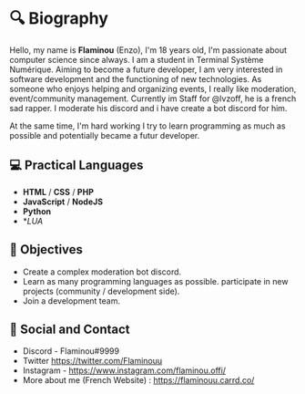 # 🔍 Biography

Hello, my name is **Flaminou** (Enzo), I'm 18 years old, I'm passionate about computer science since always. I am a student in Terminal Système Numérique.
Aiming to become a future developer, I am very interested in software development and the functioning of new technologies.
As someone who enjoys helping and organizing events, I really like moderation, event/community management.
Currently im Staff for @lvzoff, he is a french sad rapper. I moderate his discord and i have create a bot discord for him.

At the same time, I'm hard working I try to learn programming as much as possible and potentially became a futur developer.

## 💻  Practical Languages
- **HTML** / **CSS** / **PHP**
- **JavaScript** / **NodeJS**
- **Python**
- **LUA*

## 🎯 Objectives

- Create a complex moderation bot discord.
- Learn as many programming languages as possible.
participate in new projects (community / development side).
- Join a development team.

## 👥 Social and Contact
 - Discord - Flaminou#9999
 - Twitter https://twitter.com/Flaminouu
 - Instagram - https://www.instagram.com/flaminou.offi/
- More about me (French Website) : https://flaminouu.carrd.co/
 
